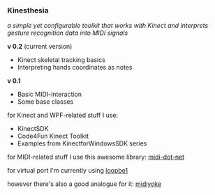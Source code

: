 ### **Kinesthesia** ###

*a simple yet configurable toolkit that works with Kinect and interprets gesture recognition data into MIDI signals*

**v 0.2** (current version)

- Kinect skeletal tracking basics
- Interpreting hands coordinates as notes

**v 0.1**

- Basic MIDI-interaction
- Some base classes

for Kinect and WPF-related stuff I use: 

- KinectSDK 
- Code4Fun Kinect Toolkit  
- Examples from KinectforWindowsSDK series

for MIDI-related stuff I use this awesome library: [midi-dot-net](http://code.google.com/p/midi-dot-net/) 

for virtual port I'm currently using [loopbe1](http://nerds.de/en/loopbe1.html)

however there's also a good analogue for it: [midiyoke](http://www.midiox.com/myoke.htm)

